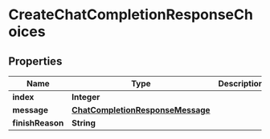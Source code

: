 # CreateChatCompletionResponseChoices

## Properties
Name | Type | Description | Notes
------------ | ------------- | ------------- | -------------
**index** | **Integer** |  |  [optional]
**message** | [**ChatCompletionResponseMessage**](ChatCompletionResponseMessage.md) |  |  [optional]
**finishReason** | **String** |  |  [optional]
